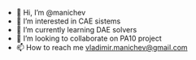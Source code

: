 - 👋 Hi, I’m @manichev
- 👀 I’m interested in CAE sistems
- 🌱 I’m currently learning DAE solvers
- 💞️ I’m looking to collaborate on PA10 project
- 📫 How to reach me vladimir.manichev@gmail.com

<!---
manichev/manichev is a ✨ special ✨ repository because its `README.md` (this file) appears on your GitHub profile.
You can click the Preview link to take a look at your changes.
--->
